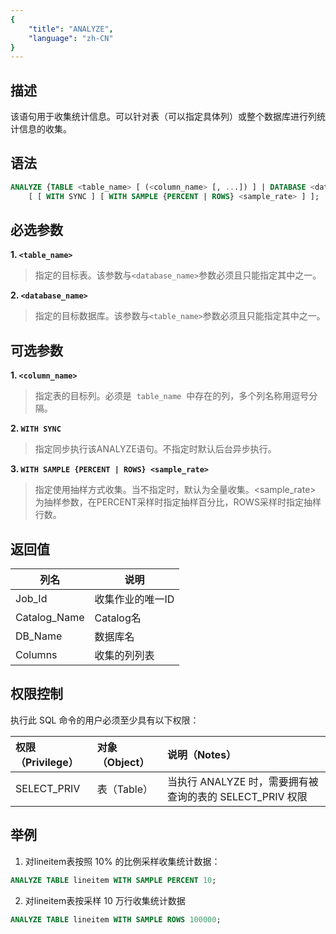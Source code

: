 ```yaml
---
{
    "title": "ANALYZE",
    "language": "zh-CN"
}
---
```


<!--
Licensed to the Apache Software Foundation (ASF) under one
or more contributor license agreements.  See the NOTICE file
distributed with this work for additional information
regarding copyright ownership.  The ASF licenses this file
to you under the Apache License, Version 2.0 (the
"License"); you may not use this file except in compliance
with the License.  You may obtain a copy of the License at

  http://www.apache.org/licenses/LICENSE-2.0

Unless required by applicable law or agreed to in writing,
software distributed under the License is distributed on an
"AS IS" BASIS, WITHOUT WARRANTIES OR CONDITIONS OF ANY
KIND, either express or implied.  See the License for the
specific language governing permissions and limitations
under the License.
-->

## 描述

该语句用于收集统计信息。可以针对表（可以指定具体列）或整个数据库进行列统计信息的收集。

## 语法

```sql
ANALYZE {TABLE <table_name> [ (<column_name> [, ...]) ] | DATABASE <database_name>}
    [ [ WITH SYNC ] [ WITH SAMPLE {PERCENT | ROWS} <sample_rate> ] ];
```

## 必选参数

**1. `<table_name>`**

> 指定的目标表。该参数与`<database_name>`参数必须且只能指定其中之一。

**2. `<database_name>`**

> 指定的目标数据库。该参数与`<table_name>`参数必须且只能指定其中之一。

## 可选参数

**1. `<column_name>`**

> 指定表的目标列。必须是  `table_name`  中存在的列，多个列名称用逗号分隔。

**2. `WITH SYNC`**

> 指定同步执行该ANALYZE语句。不指定时默认后台异步执行。

**3. `WITH SAMPLE {PERCENT | ROWS} <sample_rate>`**

> 指定使用抽样方式收集。当不指定时，默认为全量收集。<sample_rate> 为抽样参数，在PERCENT采样时指定抽样百分比，ROWS采样时指定抽样行数。

## 返回值

| 列名 | 说明           |
| -- |--------------|
| Job_Id | 收集作业的唯一ID           |
| Catalog_Name |   Catalog名           |
| DB_Name | 数据库名           |
| Columns | 收集的列列表         |

## 权限控制

执行此 SQL 命令的用户必须至少具有以下权限：

| 权限（Privilege） | 对象（Object） | 说明（Notes）                                    |
|:--------------| :------------- |:------------------------------------------------|
| SELECT_PRIV   | 表（Table）    | 当执行 ANALYZE 时，需要拥有被查询的表的 SELECT_PRIV 权限 |

## 举例

1. 对lineitem表按照 10% 的比例采样收集统计数据：

```sql
ANALYZE TABLE lineitem WITH SAMPLE PERCENT 10;
```

2. 对lineitem表按采样 10 万行收集统计数据

```sql
ANALYZE TABLE lineitem WITH SAMPLE ROWS 100000;
```

